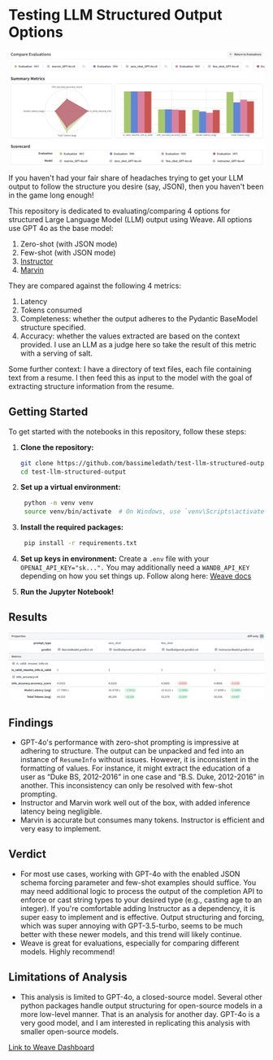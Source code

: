# Testing LLM Structured Output Options

![Weave Dashboard](weave.png)

If you haven't had your fair share of headaches trying to get your LLM output to follow the structure you desire (say, JSON), then you haven't been in the game long enough!

This repository is dedicated to evaluating/comparing 4 options for structured Large Language Model (LLM) output using Weave. All options use GPT 4o as the base model:

1. Zero-shot (with JSON mode)
2. Few-shot (with JSON mode)
3. [Instructor](https://github.com/jxnl/instructor)
4. [Marvin](https://github.com/PrefectHQ/marvin)

They are compared against the following 4 metrics:

1. Latency
2. Tokens consumed
3. Completeness: whether the output adheres to the Pydantic BaseModel structure specified.
4. Accuracy: whether the values extracted are based on the context provided. I use an LLM as a judge here so take the result of this metric with a serving of salt.

Some further context: I have a directory of text files, each file containing text from a resume. I then feed this as input to the model with the goal of extracting structure information from the resume.

## Getting Started

To get started with the notebooks in this repository, follow these steps:

1. **Clone the repository:**
   ```sh
   git clone https://github.com/bassimeledath/test-llm-structured-output.git
   cd test-llm-structured-output
   ```

2. **Set up a virtual environment:**
   ```sh
    python -m venv venv
    source venv/bin/activate  # On Windows, use `venv\Scripts\activate`
   ```

3. **Install the required packages:**
   ```sh
    pip install -r requirements.txt
   ```

4. **Set up keys in environment:** 
Create a `.env` file with your `OPENAI_API_KEY="sk...".` You may additionally need a `WANDB_API_KEY` depending on how you set things up. Follow along here: [Weave docs](https://wandb.github.io/weave/quickstart)

5. **Run the Jupyter Notebook!**

## Results

![Results](results.png)

## Findings

- GPT-4o's performance with zero-shot prompting is impressive at adhering to structure. The output can be unpacked and fed into an instance of `ResumeInfo` without issues. However, it is inconsistent in the formatting of values. For instance, it might extract the education of a user as “Duke BS, 2012-2016” in one case and “B.S. Duke, 2012-2016” in another. This inconsistency can only be resolved with few-shot prompting.
- Instructor and Marvin work well out of the box, with added inference latency being negligible.
- Marvin is accurate but consumes many tokens. Instructor is efficient and very easy to implement.

## Verdict

- For most use cases, working with GPT-4o with the enabled JSON schema forcing parameter and few-shot examples should suffice. You may need additional logic to process the output of the completion API to enforce or cast string types to your desired type (e.g., casting age to an integer). If you're comfortable adding Instructor as a dependency, it is super easy to implement and is effective. Output structuring and forcing, which was super annoying with GPT-3.5-turbo, seems to be much better with these newer models, and this trend will likely continue.
- Weave is great for evaluations, especially for comparing different models. Highly recommend!

## Limitations of Analysis

- This analysis is limited to GPT-4o, a closed-source model. Several other python packages handle output structuring for open-source models in a more low-level manner. That is an analysis for another day. GPT-4o is a very good model, and I am interested in replicating this analysis with smaller open-source models.

[Link to Weave Dashboard](https://wandb.ai/bassimfaizal/compare-output-structuring-models/weave/compare-evaluations?evaluationCallIds=%5B%226634cff9-3d63-4748-9cf8-5c8a93778dcf%22%2C%22ce15da54-b232-411d-ba40-f620f223e9f4%22%2C%220a2ca30a-1579-475e-a150-fed93be50422%22%2C%22d810f8de-c1b1-4f0e-8323-8dae223c8d9a%22%5D)
